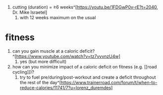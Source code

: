 1. cutting (duration) = ≥6 weeks^[https://youtu.be/1FDGwP0v-rE?t=2040, Dr. Mike Israetel]
	1. with 12 weeks maximum on the usual

# fitness
1. can you gain muscle at a caloric deficit?^[https://www.youtube.com/watch?v=tz7vvvnzU4w]
	1. yes (but more difficult)
2. how can you minimize impact of a caloric deficit on fitness (e.g. [[road cycling]])?
	1. try to fuel pre/during/post-workout and create a deficit throughout the rest of the day^[https://www.trainerroad.com/forum/t/when-to-reduce-calories/11741/7?u=lorenz_duremdes]

